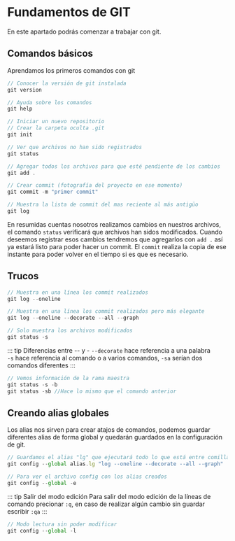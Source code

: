 # Fundamentos de GIT
En este apartado podrás comenzar a trabajar con git.

## Comandos básicos
Aprendamos los primeros comandos con git

``` js
// Conocer la versión de git instalada
git version
```

``` js
// Ayuda sobre los comandos
git help
```

``` js
// Iniciar un nuevo repositorio
// Crear la carpeta oculta .git
git init
```

``` js
// Ver que archivos no han sido registrados
git status
```

``` js
// Agregar todos los archivos para que esté pendiente de los cambios
git add .
```

``` js
// Crear commit (fotografía del proyecto en ese momento)
git commit -m "primer commit"
```

``` js
// Muestra la lista de commit del mas reciente al más antigüo
git log
```

En resumidas cuentas nosotros realizamos cambios en nuestros archivos, el comando `status` verificará que archivos han sidos modificados.
Cuando deseemos registrar esos cambios tendremos que agregarlos con `add .` así ya estará listo para poder hacer un commit.
El `commit` realiza la copia de ese instante para poder volver en el tiempo si es que es necesario.

## Trucos
``` js
// Muestra en una línea los commit realizados
git log --oneline
```

``` js
// Muestra en una línea los commit realizados pero más elegante
git log --oneline --decorate --all --graph
```

``` js
// Solo muestra los archivos modificados
git status -s
```

::: tip Diferencias entre -- y -
`--decorate` hace referencia a una palabra <br>
`-s` hace referencia al comando o a varios comandos, `-sa` serían dos comandos diferentes
:::

``` js
// Vemos información de la rama maestra
git status -s -b
git status -sb //Hace lo mismo que el comando anterior
```

## Creando alias globales
Los alias nos sirven para crear atajos de comandos, podemos guardar diferentes alias de forma global y quedarán guardados en la configuración de git.

``` js
// Guardamos el alias "lg" que ejecutará todo lo que está entre comillas
git config --global alias.lg "log --oneline --decorate --all --graph"
```

``` js
// Para ver el archivo config con los alias creados
git config --global -e
```

::: tip Salir del modo edición
Para salir del modo edición de la líneas de comando precionar `:q`, en caso de realizar algún cambio sin guardar escribir `:qa`
:::

``` js
// Modo lectura sin poder modificar
git config --global -l
```
